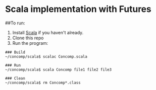 # Scala implementation with Futures

##To run:

1. Install [Scala](http://www.scala-lang.org/download/) if you haven't already.
2. Clone this repo
3. Run the program:

```
### Build
~/concomp/scala$ scalac Concomp.scala

### Run
~/concomp/scala$ scala Concomp file1 file2 file3

### Clean
~/concomp/scala$ rm Concomp*.class
```